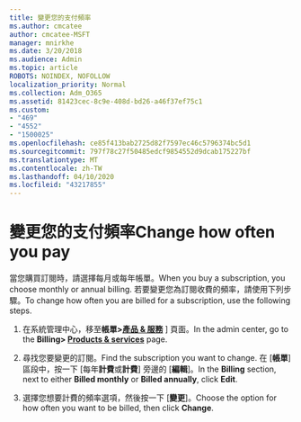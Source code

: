 ```yaml
---
title: 變更您的支付頻率
ms.author: cmcatee
author: cmcatee-MSFT
manager: mnirkhe
ms.date: 3/20/2018
ms.audience: Admin
ms.topic: article
ROBOTS: NOINDEX, NOFOLLOW
localization_priority: Normal
ms.collection: Adm_O365
ms.assetid: 81423cec-8c9e-408d-bd26-a46f37ef75c1
ms.custom:
- "469"
- "4552"
- "1500025"
ms.openlocfilehash: ce85f413bab2725d82f7597ec46c5796374bc5d1
ms.sourcegitcommit: 797f78c27f50485edcf9854552d9dcab175227bf
ms.translationtype: MT
ms.contentlocale: zh-TW
ms.lasthandoff: 04/10/2020
ms.locfileid: "43217855"
---
```

# <a name="change-how-often-you-pay"></a><span data-ttu-id="913a6-102">變更您的支付頻率</span><span class="sxs-lookup"><span data-stu-id="913a6-102">Change how often you pay</span></span>

<span data-ttu-id="913a6-103">當您購買訂閱時，請選擇每月或每年帳單。</span><span class="sxs-lookup"><span data-stu-id="913a6-103">When you buy a subscription, you choose monthly or annual billing.</span></span> <span data-ttu-id="913a6-104">若要變更您為訂閱收費的頻率，請使用下列步驟。</span><span class="sxs-lookup"><span data-stu-id="913a6-104">To change how often you are billed for a subscription, use the following steps.</span></span>

1. <span data-ttu-id="913a6-105">在系統管理中心，移至**帳單>[產品 & 服務](https://go.microsoft.com/fwlink/p/?linkid=842054)** ] 頁面。</span><span class="sxs-lookup"><span data-stu-id="913a6-105">In the admin center, go to the **Billing> [Products & services](https://go.microsoft.com/fwlink/p/?linkid=842054)** page.</span></span>

2. <span data-ttu-id="913a6-106">尋找您要變更的訂閱。</span><span class="sxs-lookup"><span data-stu-id="913a6-106">Find the subscription you want to change.</span></span> <span data-ttu-id="913a6-107">在 [**帳單**] 區段中，按一下 [每年**計費**或**計費**] 旁邊的 [**編輯**]。</span><span class="sxs-lookup"><span data-stu-id="913a6-107">In the **Billing** section, next to either **Billed monthly** or **Billed annually**, click **Edit**.</span></span>

3. <span data-ttu-id="913a6-108">選擇您想要計費的頻率選項，然後按一下 [**變更**]。</span><span class="sxs-lookup"><span data-stu-id="913a6-108">Choose the option for how often you want to be billed, then click **Change**.</span></span>
